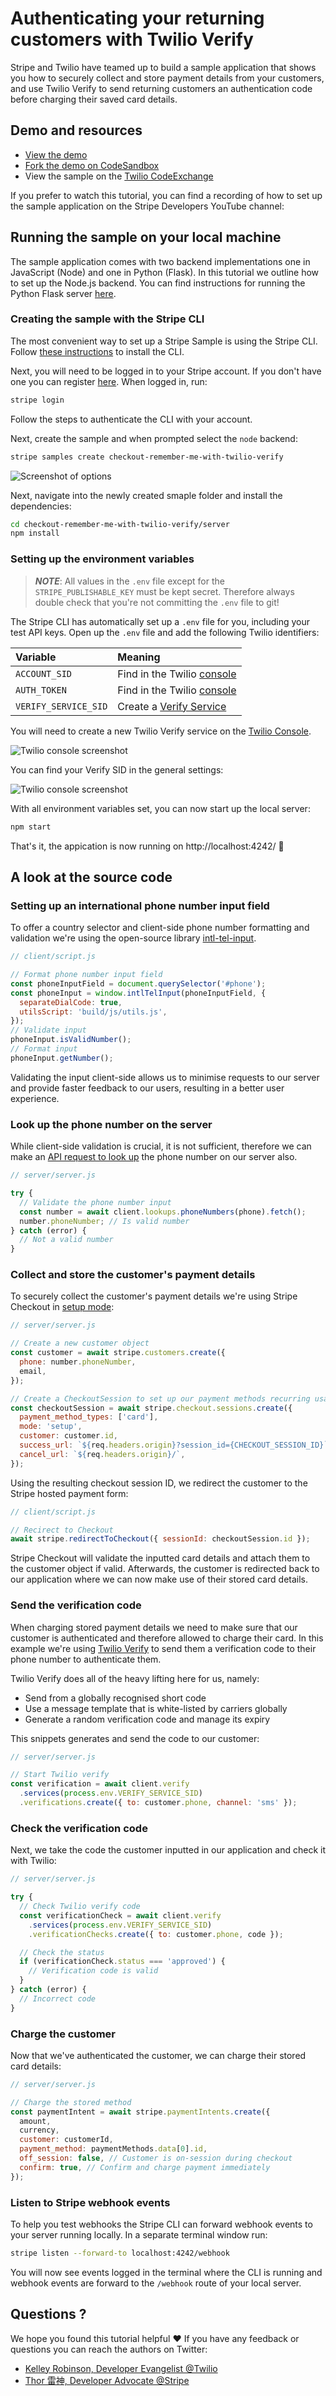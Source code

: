 # Authenticating your returning customers with Twilio Verify

Stripe and Twilio have teamed up to build a sample application that shows you how to securely collect and store payment details from your customers, and use Twilio Verify to send returning customers an authentication code before charging their saved card details.

## Demo and resources

- [View the demo](https://ldmsw.sse.codesandbox.io/)
- [Fork the demo on CodeSandbox](https://codesandbox.io/s/github/stripe-samples/checkout-remember-me-with-twilio-verify/tree/codesandbox)
- View the sample on the [Twilio CodeExchange]()

If you prefer to watch this tutorial, you can find a recording of how to set up the sample application on the Stripe Developers YouTube channel:

## Running the sample on your local machine

The sample application comes with two backend implementations one in JavaScript (Node) and one in Python (Flask). In this tutorial we outline how to set up the Node.js backend. You can find instructions for running the Python Flask server [here](https://github.com/stripe-samples/checkout-remember-me-with-twilio-verify/blob/master/server/python).

### Creating the sample with the Stripe CLI

The most convenient way to set up a Stripe Sample is using the Stripe CLI. Follow [these instructions](https://stripe.com/docs/stripe-cli#install) to install the CLI.

Next, you will need to be logged in to your Stripe account. If you don't have one you can register [here](https://dashboard.stripe.com/register). When logged in, run:

```bash
stripe login
```

Follow the steps to authenticate the CLI with your account.

Next, create the sample and when prompted select the `node` backend:

```bash
stripe samples create checkout-remember-me-with-twilio-verify
```

![Screenshot of options](./images/cli-samples-create.png)

Next, navigate into the newly created smaple folder and install the dependencies:

```bash
cd checkout-remember-me-with-twilio-verify/server
npm install
```

### Setting up the environment variables

> **_NOTE_**: All values in the `.env` file except for the `STRIPE_PUBLISHABLE_KEY` must be kept secret. Therefore always double check that you're not committing the `.env` file to git!

The Stripe CLI has automatically set up a `.env` file for you, including your test API keys. Open up the `.env` file and add the following Twilio identifiers:

| Variable             | Meaning                                                                   |
| :------------------- | :------------------------------------------------------------------------ |
| `ACCOUNT_SID`        | Find in the Twilio [console](https://www.twilio.com/console)              |
| `AUTH_TOKEN`         | Find in the Twilio [console](https://www.twilio.com/console)              |
| `VERIFY_SERVICE_SID` | Create a [Verify Service](https://www.twilio.com/console/verify/services) |

You will need to create a new Twilio Verify service on the [Twilio Console](https://www.twilio.com/console/verify/services).

![Twilio console screenshot](./images/create-verify-service.png)

You can find your Verify SID in the general settings:

![Twilio console screenshot](./images/verify-sid.png)

With all environment variables set, you can now start up the local server:

```bash
npm start
```

That's it, the appication is now running on http://localhost:4242/ 🎉

## A look at the source code

### Setting up an international phone number input field

To offer a country selector and client-side phone number formatting and validation we're using the open-source library [intl-tel-input](https://github.com/jackocnr/intl-tel-input).

```js
// client/script.js

// Format phone number input field
const phoneInputField = document.querySelector('#phone');
const phoneInput = window.intlTelInput(phoneInputField, {
  separateDialCode: true,
  utilsScript: 'build/js/utils.js',
});
// Validate input
phoneInput.isValidNumber();
// Format input
phoneInput.getNumber();
```

Validating the input client-side allows us to minimise requests to our server and provide faster feedback to our users, resulting in a better user experience.

### Look up the phone number on the server

While client-side validation is crucial, it is not sufficient, therefore we can make an [API request to look up](https://www.twilio.com/docs/lookup/api) the phone number on our server also.

```js
// server/server.js

try {
  // Validate the phone number input
  const number = await client.lookups.phoneNumbers(phone).fetch();
  number.phoneNumber; // Is valid number
} catch (error) {
  // Not a valid number
}
```

### Collect and store the customer's payment details

To securely collect the customer's payment details we're using Stripe Checkout in [setup mode](https://stripe.com/docs/payments/checkout/collecting#create):

```js
// server/server.js

// Create a new customer object
const customer = await stripe.customers.create({
  phone: number.phoneNumber,
  email,
});

// Create a CheckoutSession to set up our payment methods recurring usage
const checkoutSession = await stripe.checkout.sessions.create({
  payment_method_types: ['card'],
  mode: 'setup',
  customer: customer.id,
  success_url: `${req.headers.origin}?session_id={CHECKOUT_SESSION_ID}`,
  cancel_url: `${req.headers.origin}/`,
});
```

Using the resulting checkout session ID, we redirect the customer to the Stripe hosted payment form:

```js
// client/script.js

// Recirect to Checkout
await stripe.redirectToCheckout({ sessionId: checkoutSession.id });
```

Stripe Checkout will validate the inputted card details and attach them to the customer object if valid. Afterwards, the customer is redirected back to our application where we can now make use of their stored card details.

### Send the verification code

When charging stored payment details we need to make sure that our customer is authenticated and therefore allowed to charge their card. In this example we're using [Twilio Verify]() to send them a verification code to their phone number to authenticate them.

Twilio Verify does all of the heavy lifting here for us, namely:

- Send from a globally recognised short code
- Use a message template that is white-listed by carriers globally
- Generate a random verification code and manage its expiry

This snippets generates and send the code to our customer:

```js
// server/server.js

// Start Twilio verify
const verification = await client.verify
  .services(process.env.VERIFY_SERVICE_SID)
  .verifications.create({ to: customer.phone, channel: 'sms' });
```

### Check the verification code

Next, we take the code the customer inputted in our application and check it with Twilio:

```js
// server/server.js

try {
  // Check Twilio verify code
  const verificationCheck = await client.verify
    .services(process.env.VERIFY_SERVICE_SID)
    .verificationChecks.create({ to: customer.phone, code });

  // Check the status
  if (verificationCheck.status === 'approved') {
    // Verification code is valid
  }
} catch (error) {
  // Incorrect code
}
```

### Charge the customer

Now that we've authenticated the customer, we can charge their stored card details:

```js
// server/server.js

// Charge the stored method
const paymentIntent = await stripe.paymentIntents.create({
  amount,
  currency,
  customer: customerId,
  payment_method: paymentMethods.data[0].id,
  off_session: false, // Customer is on-session during checkout
  confirm: true, // Confirm and charge payment immediately
});
```

### Listen to Stripe webhook events

To help you test webhooks the Stripe CLI can forward webhook events to your server running locally. In a separate terminal window run:

```bash
stripe listen --forward-to localhost:4242/webhook
```

You will now see events logged in the terminal where the CLI is running and webhook events are forward to the `/webhook` route of your local server.

## Questions ?

We hope you found this tutorial helpful ❤️ If you have any feedback or questions you can reach the authors on Twitter:

- [Kelley Robinson, Developer Evangelist @Twilio](https://twitter.com/kelleyrobinson)
- [Thor 雷神, Developer Advocate @Stripe](https://twitter.com/thorwebdev)
